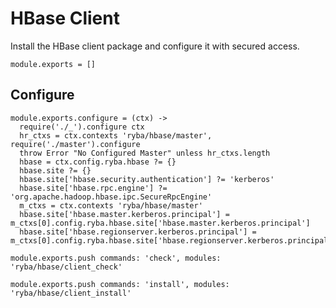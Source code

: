 
# HBase Client

Install the HBase client package and configure it with secured access.

    module.exports = []

## Configure

    module.exports.configure = (ctx) ->
      require('./_').configure ctx
      hr_ctxs = ctx.contexts 'ryba/hbase/master', require('./master').configure
      throw Error "No Configured Master" unless hr_ctxs.length
      hbase = ctx.config.ryba.hbase ?= {}
      hbase.site ?= {}
      hbase.site['hbase.security.authentication'] ?= 'kerberos'
      hbase.site['hbase.rpc.engine'] ?= 'org.apache.hadoop.hbase.ipc.SecureRpcEngine'
      m_ctxs = ctx.contexts 'ryba/hbase/master'
      hbase.site['hbase.master.kerberos.principal'] = m_ctxs[0].config.ryba.hbase.site['hbase.master.kerberos.principal']
      hbase.site['hbase.regionserver.kerberos.principal'] = m_ctxs[0].config.ryba.hbase.site['hbase.regionserver.kerberos.principal']

    module.exports.push commands: 'check', modules: 'ryba/hbase/client_check'

    module.exports.push commands: 'install', modules: 'ryba/hbase/client_install'
